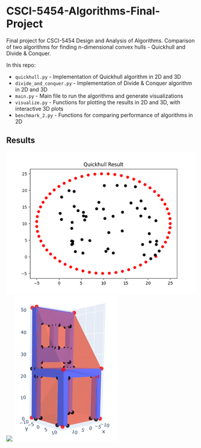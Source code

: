 # CSCI-5454-Algorithms-Final-Project
Final project for CSCI-5454 Design and Analysis of Algorithms. Comparison of two algorithms for finding n-dimensional convex hulls - Quickhull and Divide &amp; Conquer.


In this repo:
 -  `quickhull.py` - Implementation of Quickhull algorithm in 2D and 3D
 -  `divide_and_conquer.py` - Implementation of Divide & Conquer algorithm in 2D and 3D
 -  `main.py` - Main file to run the algorithms and generate visualizations
 -  `visualize.py` - Functions for plotting the results in 2D and 3D, with interactive 3D plots
 -  `benchmark_2.py` - Functions for comparing performance of algorithms in 2D


## Results

![](/imgs/circle_plot.png)
![](/imgs/coil_3d.gif)
![](/imgs/chair_3d.png)